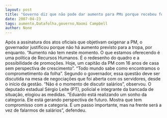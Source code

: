 ```yaml
---
layout: post
title: "Governo diz que não pode dar aumento para PMs porque recebeu folha de pessoal já comprometida"
date: 2007-04-23
tags: aumento,Datafolha,governo,Naomi Campbell
author: None
---
```

Após a assinatura dos atos oficiais que objetivam oxigenar a PM, o governador justificou porque não há aumento previsto para a tropa, por enquanto.
“Aumento não tem neste momento. O que estamos oferecendo é uma política de Recursos Humanos. É o redesenho do quadro e a possibilidade de promoções. Hoje, um capitão da PM com 16 anos de casa sem perspectiva de crescimento”.
“Todo mundo sabe como encontramos o comprometimento da folha”.
Segundo o governador, essa questão deve ser discutida na mesa de negociações que foi aberta com os servidores, desde o início da gestão. “Não é o momento de discutir salários”, observou.
O deputado estadual Sérgio Leite (PT), policial e integrante da bancada de situação, elogiou as medidas.
“Eduardo está realizando um sonho da categoria. Ele está gerando perspectiva de futuro. Mostra que tem compromisso com a categoria. É um passo importante, mas na frente será a vez de falarmos de salários”, defendeu. 